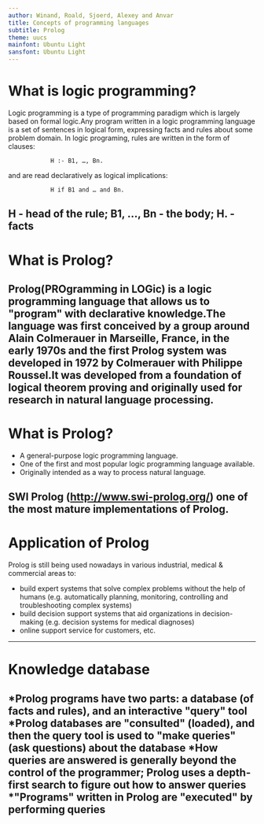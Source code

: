 ```yaml
---
author: Winand, Roald, Sjoerd, Alexey and Anvar
title: Concepts of programming languages
subtitle: Prolog
theme: uucs
mainfont: Ubuntu Light
sansfont: Ubuntu Light
---
```


# What is logic programming?

Logic programming is a type of programming paradigm which is largely based on formal logic.Any program written in a logic programming language is a set of sentences in logical form, expressing facts and rules about some problem domain. In logic programing, rules are written in the form of clauses:
				
				H :- B1, …, Bn.

and are read declaratively as logical implications:
				
				H if B1 and … and Bn.

H - head of the rule; B1, …, Bn - the body; H. - facts
---

# What is Prolog?

Prolog(PROgramming in LOGic) is a logic programming language that allows us to "program" with declarative knowledge.The language was first conceived by a group around Alain Colmerauer in Marseille, France, in the early 1970s and the first Prolog system was developed in 1972 by Colmerauer with Philippe Roussel.It was developed from a foundation of logical theorem proving and originally used for research in natural language processing.
---
# What is Prolog?

* A general-purpose logic programming language.
* One of the first and most popular logic programming language available.
* Originally intended as a way to process natural language.

SWI Prolog (http://www.swi-prolog.org/) one of the most mature implementations of Prolog.
---
# Application of Prolog

Prolog is still being used nowadays in various industrial, medical & commercial areas to:

* build expert systems that solve complex problems without the help of humans (e.g. automatically planning, monitoring, controlling and troubleshooting complex systems)
* build decision support systems that aid organizations in decision-making (e.g. decision systems for medical diagnoses)
* online support service for customers, etc.
---
# Knowledge database

*Prolog programs have two parts: a database (of facts and rules), and an interactive "query" tool
*Prolog databases are "consulted" (loaded), and then the query tool is used to "make queries" (ask questions) about the database
*How queries are answered is generally beyond the control of the programmer; Prolog uses a depth-first search to figure out how to answer queries
*"Programs" written in Prolog are "executed" by performing queries
---




